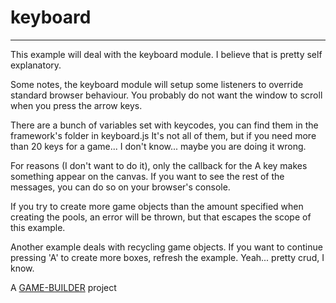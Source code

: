 # keyboard
-------------------

This example will deal with the keyboard module. 
I believe that is pretty self explanatory.

Some notes, the keyboard module will setup some listeners to override standard browser behaviour.
You probably do not want the window to scroll when you press the arrow keys.

There are a bunch of variables set with keycodes, you can find them in the framework's folder in keyboard.js 
It's not all of them, but if you need more than 20 keys for a game... I don't know... maybe you are doing it wrong.

For reasons (I don't want to do it), only the callback for the A key makes something appear on the canvas.
If you want to see the rest of the messages, you can do so on your browser's console. 

If you try to create more game objects than the amount specified when creating the pools,
an error will be thrown, but that escapes the scope of this example.

Another example deals with recycling game objects. If you want to continue pressing 'A'
to create more boxes, refresh the example. Yeah... pretty crud, I know.

A [GAME-BUILDER][game-builder] project

[game-builder]: http://diegomarquez.github.io/game-builder